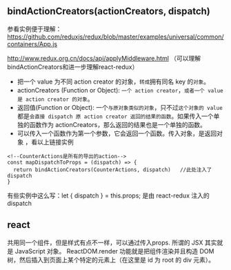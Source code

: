 ## bindActionCreators(actionCreators, dispatch)

参看实例便于理解：https://github.com/reduxjs/redux/blob/master/examples/universal/common/containers/App.js   

http://www.redux.org.cn/docs/api/applyMiddleware.html  （可以理解bindActionCreators和进一步理解react-redux）

- 把一个 value 为不同 action creator 的对象，`转成`拥有同名 key 的`对象`。
- actionCreators (Function or Object): `一个 action creator`，`或者一个 value 是 action creator 的对象`。
- 返回值(Function or Object): 一个`与原对象类似的对象`，只不过`这个对象的 value` 都是`会直接 dispatch 原 action creator 返回的结果的函数`。如果传入一个单独的函数作为 actionCreators，那么返回的结果也是一个单独的函数。
- 可以传入一个函数作为第一个参数，它会返回一个函数。传入对象，是返回对象 ，看以上链接实例

```
<!--CounterActions是所有的导出的action-->
const mapDispatchToProps = (dispatch) => {
  return bindActionCreators(CounterActions, dispatch)   //此处注入了dispatch
}
```

有些实例中这么写：let { dispatch } = this.props;   是由 react-redux 注入的 dispatch


## react
共用同一个组件，但是样式有点不一样，可以通过传入props.
所谓的 JSX 其实就是 JavaScript 对象。
ReactDOM.render 功能就是把组件渲染并且构造 DOM 树，然后插入到页面上某个特定的元素上（在这里是 id 为 root 的 div 元素）。

